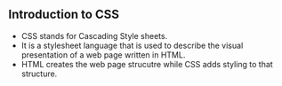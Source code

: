 ## Introduction to CSS
- CSS stands for Cascading Style sheets.
- It is a stylesheet language that is used to describe the visual presentation of a web page written in HTML.
- HTML creates the web page strucutre while CSS adds styling to that structure.
